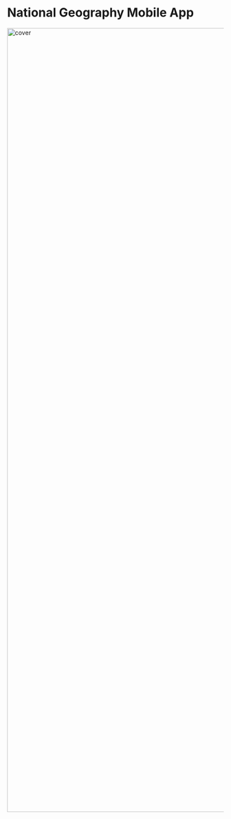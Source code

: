 <h1>National Geography Mobile App</h1>

<img width="1821" alt="cover" src="https://github.com/user-attachments/assets/00856f78-f233-4106-b8ca-33b7cf8f8570">
